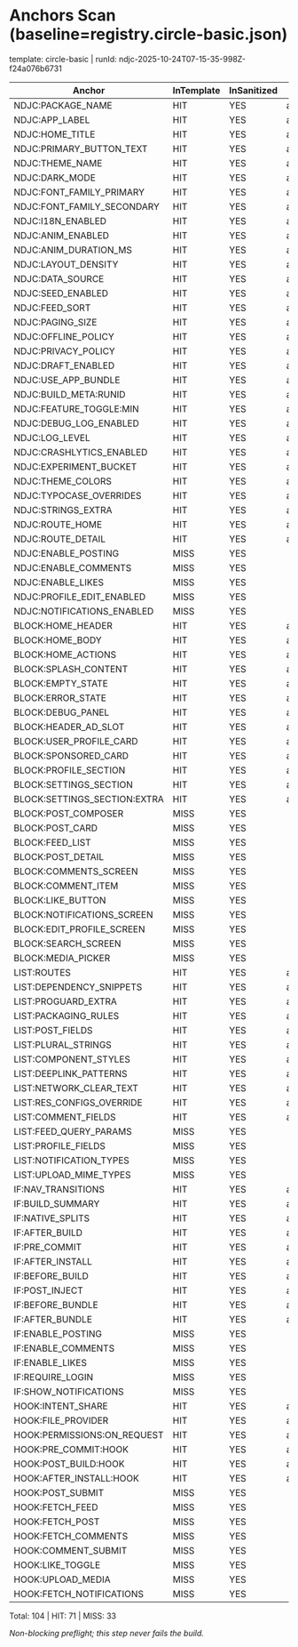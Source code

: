 # Anchors Scan (baseline=registry.circle-basic.json)

template: circle-basic | runId: ndjc-2025-10-24T07-15-35-998Z-f24a076b6731

| Anchor | InTemplate | InSanitized | File |
|---|---|---|---|
| NDJC:PACKAGE_NAME | HIT | YES | app/build.gradle |
| NDJC:APP_LABEL | HIT | YES | app/src/main/res/values/strings.xml |
| NDJC:HOME_TITLE | HIT | YES | app/src/main/res/values/strings.xml |
| NDJC:PRIMARY_BUTTON_TEXT | HIT | YES | app/src/main/res/values/strings.xml |
| NDJC:THEME_NAME | HIT | YES | app/src/main/res/values/strings.xml |
| NDJC:DARK_MODE | HIT | YES | app/src/main/res/values/themes.xml |
| NDJC:FONT_FAMILY_PRIMARY | HIT | YES | app/src/main/res/values/strings.xml |
| NDJC:FONT_FAMILY_SECONDARY | HIT | YES | app/src/main/res/values/strings.xml |
| NDJC:I18N_ENABLED | HIT | YES | app/src/main/res/values/strings.xml |
| NDJC:ANIM_ENABLED | HIT | YES | app/src/main/res/values/strings.xml |
| NDJC:ANIM_DURATION_MS | HIT | YES | app/src/main/res/values/strings.xml |
| NDJC:LAYOUT_DENSITY | HIT | YES | app/src/main/res/values/strings.xml |
| NDJC:DATA_SOURCE | HIT | YES | app/src/main/res/values/strings.xml |
| NDJC:SEED_ENABLED | HIT | YES | app/src/main/res/values/strings.xml |
| NDJC:FEED_SORT | HIT | YES | app/src/main/res/values/strings.xml |
| NDJC:PAGING_SIZE | HIT | YES | app/src/main/res/values/strings.xml |
| NDJC:OFFLINE_POLICY | HIT | YES | app/src/main/res/values/strings.xml |
| NDJC:PRIVACY_POLICY | HIT | YES | app/src/main/res/values/strings.xml |
| NDJC:DRAFT_ENABLED | HIT | YES | app/src/main/res/values/strings.xml |
| NDJC:USE_APP_BUNDLE | HIT | YES | app/build.gradle |
| NDJC:BUILD_META:RUNID | HIT | YES | app/src/main/res/values/strings.xml |
| NDJC:FEATURE_TOGGLE:MIN | HIT | YES | app/src/main/res/values/strings.xml |
| NDJC:DEBUG_LOG_ENABLED | HIT | YES | app/build.gradle |
| NDJC:LOG_LEVEL | HIT | YES | app/build.gradle |
| NDJC:CRASHLYTICS_ENABLED | HIT | YES | app/src/main/res/values/strings.xml |
| NDJC:EXPERIMENT_BUCKET | HIT | YES | app/src/main/res/values/strings.xml |
| NDJC:THEME_COLORS | HIT | YES | app/src/main/res/values/themes_overrides.xml |
| NDJC:TYPOCASE_OVERRIDES | HIT | YES | app/src/main/res/values/themes_overrides.xml |
| NDJC:STRINGS_EXTRA | HIT | YES | app/src/main/res/values/strings.xml |
| NDJC:ROUTE_HOME | HIT | YES | app/src/main/java/com/ndjc/app/navigation/NavGraph.kt |
| NDJC:ROUTE_DETAIL | HIT | YES | app/src/main/java/com/ndjc/app/navigation/NavGraph.kt |
| NDJC:ENABLE_POSTING | MISS | YES |  |
| NDJC:ENABLE_COMMENTS | MISS | YES |  |
| NDJC:ENABLE_LIKES | MISS | YES |  |
| NDJC:PROFILE_EDIT_ENABLED | MISS | YES |  |
| NDJC:NOTIFICATIONS_ENABLED | MISS | YES |  |
| BLOCK:HOME_HEADER | HIT | YES | app/src/main/java/com/ndjc/app/MainActivity.kt |
| BLOCK:HOME_BODY | HIT | YES | app/src/main/java/com/ndjc/app/MainActivity.kt |
| BLOCK:HOME_ACTIONS | HIT | YES | app/src/main/java/com/ndjc/app/MainActivity.kt |
| BLOCK:SPLASH_CONTENT | HIT | YES | app/src/main/java/com/ndjc/app/ui/screens/SplashScreen.kt |
| BLOCK:EMPTY_STATE | HIT | YES | app/src/main/java/com/ndjc/app/MainActivity.kt |
| BLOCK:ERROR_STATE | HIT | YES | app/src/main/java/com/ndjc/app/MainActivity.kt |
| BLOCK:DEBUG_PANEL | HIT | YES | app/src/main/java/com/ndjc/app/MainActivity.kt |
| BLOCK:HEADER_AD_SLOT | HIT | YES | app/src/main/java/com/ndjc/app/ui/screens/HomeScreen.kt |
| BLOCK:USER_PROFILE_CARD | HIT | YES | app/src/main/java/com/ndjc/app/ui/screens/ProfileScreen.kt |
| BLOCK:SPONSORED_CARD | HIT | YES | app/src/main/java/com/ndjc/app/feature/feed/ui/FeedItem.kt |
| BLOCK:PROFILE_SECTION | HIT | YES | app/src/main/java/com/ndjc/app/ui/screens/ProfileScreen.kt |
| BLOCK:SETTINGS_SECTION | HIT | YES | app/src/main/java/com/ndjc/app/ui/screens/SettingsScreen.kt |
| BLOCK:SETTINGS_SECTION:EXTRA | HIT | YES | app/src/main/java/com/ndjc/app/ui/screens/SettingsScreen.kt |
| BLOCK:POST_COMPOSER | MISS | YES |  |
| BLOCK:POST_CARD | MISS | YES |  |
| BLOCK:FEED_LIST | MISS | YES |  |
| BLOCK:POST_DETAIL | MISS | YES |  |
| BLOCK:COMMENTS_SCREEN | MISS | YES |  |
| BLOCK:COMMENT_ITEM | MISS | YES |  |
| BLOCK:LIKE_BUTTON | MISS | YES |  |
| BLOCK:NOTIFICATIONS_SCREEN | MISS | YES |  |
| BLOCK:EDIT_PROFILE_SCREEN | MISS | YES |  |
| BLOCK:SEARCH_SCREEN | MISS | YES |  |
| BLOCK:MEDIA_PICKER | MISS | YES |  |
| LIST:ROUTES | HIT | YES | app/src/main/java/com/ndjc/app/navigation/NavGraph.kt |
| LIST:DEPENDENCY_SNIPPETS | HIT | YES | app/build.gradle |
| LIST:PROGUARD_EXTRA | HIT | YES | app/build.gradle |
| LIST:PACKAGING_RULES | HIT | YES | app/build.gradle |
| LIST:POST_FIELDS | HIT | YES | app/src/main/java/com/ndjc/app/ui/screens/HomeScreen.kt |
| LIST:PLURAL_STRINGS | HIT | YES | app/src/main/res/values/plurals.xml |
| LIST:COMPONENT_STYLES | HIT | YES | app/src/main/res/values/arrays.xml |
| LIST:DEEPLINK_PATTERNS | HIT | YES | app/src/main/AndroidManifest.xml |
| LIST:NETWORK_CLEAR_TEXT | HIT | YES | app/src/main/res/xml/network_security_config.xml |
| LIST:RES_CONFIGS_OVERRIDE | HIT | YES | app/build.gradle |
| LIST:COMMENT_FIELDS | HIT | YES | app/src/main/java/com/ndjc/app/ui/screens/HomeScreen.kt |
| LIST:FEED_QUERY_PARAMS | MISS | YES |  |
| LIST:PROFILE_FIELDS | MISS | YES |  |
| LIST:NOTIFICATION_TYPES | MISS | YES |  |
| LIST:UPLOAD_MIME_TYPES | MISS | YES |  |
| IF:NAV_TRANSITIONS | HIT | YES | app/src/main/java/com/ndjc/app/navigation/NavGraph.kt |
| IF:BUILD_SUMMARY | HIT | YES | app/build.gradle |
| IF:NATIVE_SPLITS | HIT | YES | app/build.gradle |
| IF:AFTER_BUILD | HIT | YES | app/build.gradle |
| IF:PRE_COMMIT | HIT | YES | app/build.gradle |
| IF:AFTER_INSTALL | HIT | YES | app/src/main/java/com/ndjc/app/MainActivity.kt |
| IF:BEFORE_BUILD | HIT | YES | app/build.gradle |
| IF:POST_INJECT | HIT | YES | app/build.gradle |
| IF:BEFORE_BUNDLE | HIT | YES | app/build.gradle |
| IF:AFTER_BUNDLE | HIT | YES | app/build.gradle |
| IF:ENABLE_POSTING | MISS | YES |  |
| IF:ENABLE_COMMENTS | MISS | YES |  |
| IF:ENABLE_LIKES | MISS | YES |  |
| IF:REQUIRE_LOGIN | MISS | YES |  |
| IF:SHOW_NOTIFICATIONS | MISS | YES |  |
| HOOK:INTENT_SHARE | HIT | YES | app/src/main/AndroidManifest.xml |
| HOOK:FILE_PROVIDER | HIT | YES | app/src/main/AndroidManifest.xml |
| HOOK:PERMISSIONS:ON_REQUEST | HIT | YES | app/src/main/AndroidManifest.xml |
| HOOK:PRE_COMMIT:HOOK | HIT | YES | app/build.gradle |
| HOOK:POST_BUILD:HOOK | HIT | YES | app/build.gradle |
| HOOK:AFTER_INSTALL:HOOK | HIT | YES | app/build.gradle |
| HOOK:POST_SUBMIT | MISS | YES |  |
| HOOK:FETCH_FEED | MISS | YES |  |
| HOOK:FETCH_POST | MISS | YES |  |
| HOOK:FETCH_COMMENTS | MISS | YES |  |
| HOOK:COMMENT_SUBMIT | MISS | YES |  |
| HOOK:LIKE_TOGGLE | MISS | YES |  |
| HOOK:UPLOAD_MEDIA | MISS | YES |  |
| HOOK:FETCH_NOTIFICATIONS | MISS | YES |  |

Total: 104 | HIT: 71 | MISS: 33

_Non-blocking preflight; this step never fails the build._
